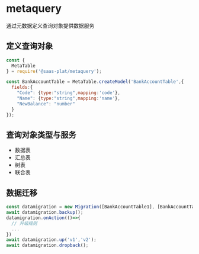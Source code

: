 # metaquery
通过元数据定义查询对象提供数据服务

## 定义查询对象
```js
const {
  MetaTable
} = require('@saas-plat/metaquery');

const BankAccountTable = MetaTable.createModel('BankAccountTable',{
  fields:{
    "Code": {type:"string",mapping:'code'},
    "Name": {type:"string",mapping:'name'},
    "NewBalance": "number"
  }
});
```

## 查询对象类型与服务

- 数据表
- 汇总表
- 树表
- 联合表



## 数据迁移
```js
const datamigration = new Migration([BankAccountTable1], [BankAccountTable2]);
await datamigration.backup();
datamigration.onAction(()=>{
  // 升级规则
  ...
})
await datamigration.up('v1','v2');
await datamigration.dropback();
```
